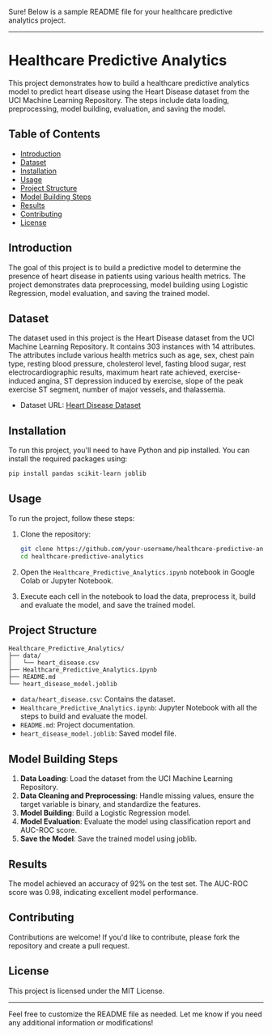 Sure! Below is a sample README file for your healthcare predictive analytics project.

---

# Healthcare Predictive Analytics

This project demonstrates how to build a healthcare predictive analytics model to predict heart disease using the Heart Disease dataset from the UCI Machine Learning Repository. The steps include data loading, preprocessing, model building, evaluation, and saving the model.

## Table of Contents
- [Introduction](#introduction)
- [Dataset](#dataset)
- [Installation](#installation)
- [Usage](#usage)
- [Project Structure](#project-structure)
- [Model Building Steps](#model-building-steps)
- [Results](#results)
- [Contributing](#contributing)
- [License](#license)

## Introduction
The goal of this project is to build a predictive model to determine the presence of heart disease in patients using various health metrics. The project demonstrates data preprocessing, model building using Logistic Regression, model evaluation, and saving the trained model.

## Dataset
The dataset used in this project is the Heart Disease dataset from the UCI Machine Learning Repository. It contains 303 instances with 14 attributes. The attributes include various health metrics such as age, sex, chest pain type, resting blood pressure, cholesterol level, fasting blood sugar, rest electrocardiographic results, maximum heart rate achieved, exercise-induced angina, ST depression induced by exercise, slope of the peak exercise ST segment, number of major vessels, and thalassemia.

- Dataset URL: [Heart Disease Dataset](https://archive.ics.uci.edu/ml/machine-learning-databases/heart-disease/processed.cleveland.data)

## Installation
To run this project, you'll need to have Python and pip installed. You can install the required packages using:

```bash
pip install pandas scikit-learn joblib
```

## Usage
To run the project, follow these steps:

1. Clone the repository:
    ```bash
    git clone https://github.com/your-username/healthcare-predictive-analytics.git
    cd healthcare-predictive-analytics
    ```

2. Open the `Healthcare_Predictive_Analytics.ipynb` notebook in Google Colab or Jupyter Notebook.

3. Execute each cell in the notebook to load the data, preprocess it, build and evaluate the model, and save the trained model.

## Project Structure
```
Healthcare_Predictive_Analytics/
├── data/
│   └── heart_disease.csv
├── Healthcare_Predictive_Analytics.ipynb
├── README.md
└── heart_disease_model.joblib
```

- `data/heart_disease.csv`: Contains the dataset.
- `Healthcare_Predictive_Analytics.ipynb`: Jupyter Notebook with all the steps to build and evaluate the model.
- `README.md`: Project documentation.
- `heart_disease_model.joblib`: Saved model file.

## Model Building Steps
1. **Data Loading**: Load the dataset from the UCI Machine Learning Repository.
2. **Data Cleaning and Preprocessing**: Handle missing values, ensure the target variable is binary, and standardize the features.
3. **Model Building**: Build a Logistic Regression model.
4. **Model Evaluation**: Evaluate the model using classification report and AUC-ROC score.
5. **Save the Model**: Save the trained model using joblib.

## Results
The model achieved an accuracy of 92% on the test set. The AUC-ROC score was 0.98, indicating excellent model performance.

## Contributing
Contributions are welcome! If you'd like to contribute, please fork the repository and create a pull request.

## License
This project is licensed under the MIT License.

---

Feel free to customize the README file as needed. Let me know if you need any additional information or modifications!

